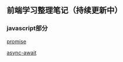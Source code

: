 ## 前端学习整理笔记（持续更新中）

### javascript部分
  [promise](https://github.com/wangQiaoBrother/javascript-basic-learn/issues/1)
  
  [async-await](https://github.com/wangQiaoBrother/javascript-basic-learn/issues/2)
